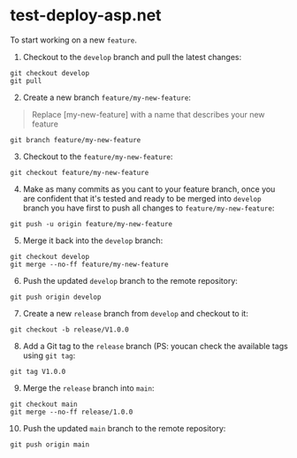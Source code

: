 # test-deploy-asp.net

To start working on a new ```feature```.

1. Checkout to the ```develop``` branch and pull the latest changes:
```
git checkout develop
git pull
```

2. Create a new branch ```feature/my-new-feature```:
> Replace [my-new-feature] with a name that describes your new feature
```
git branch feature/my-new-feature
```

3. Checkout to the ```feature/my-new-feature```:
```
git checkout feature/my-new-feature
```

4. Make as many commits as you cant to your feature branch, once you are confident that it's tested and ready to be merged into ```develop``` branch you have first to push all changes to ```feature/my-new-feature```:
```
git push -u origin feature/my-new-feature
```

5. Merge it back into the ```develop``` branch:
```
git checkout develop
git merge --no-ff feature/my-new-feature
```

6. Push the updated ```develop``` branch to the remote repository:
```
git push origin develop
```

7. Create a new ```release``` branch from ```develop``` and checkout to it:
```
git checkout -b release/V1.0.0
```

8. Add a Git tag to the ```release``` branch (PS: youcan check the available tags using ``` git tag ```:
```
git tag V1.0.0
```

9. Merge the ```release``` branch into ```main```:
```
git checkout main
git merge --no-ff release/1.0.0
```

10. Push the updated ```main``` branch to the remote repository:
```
git push origin main
```
